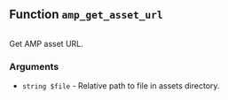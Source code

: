 ## Function `amp_get_asset_url`

```php

```

Get AMP asset URL.

### Arguments

* `string $file` - Relative path to file in assets directory.

